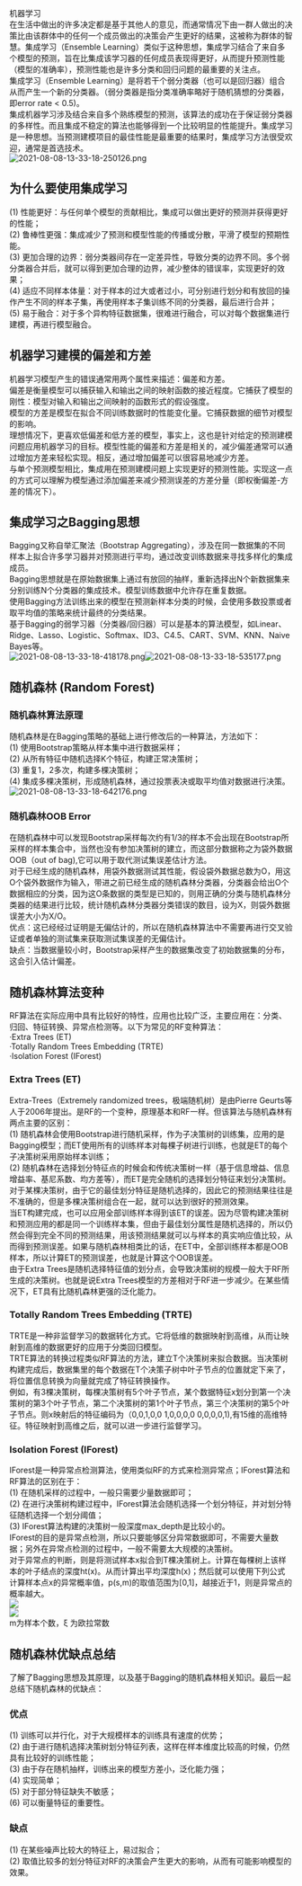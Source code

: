 机器学习<br />在生活中做出的许多决定都是基于其他人的意见，而通常情况下由一群人做出的决策比由该群体中的任何一个成员做出的决策会产生更好的结果，这被称为群体的智慧。集成学习（Ensemble Learning）类似于这种思想，集成学习结合了来自多个模型的预测，旨在比集成该学习器的任何成员表现得更好，从而提升预测性能（模型的准确率），预测性能也是许多分类和回归问题的最重要的关注点。<br />集成学习（Ensemble Learning）是将若干个弱分类器（也可以是回归器）组合从而产生一个新的分类器。（弱分类器是指分类准确率略好于随机猜想的分类器，即error rate < 0.5)。<br />集成机器学习涉及结合来自多个熟练模型的预测，该算法的成功在于保证弱分类器的多样性。而且集成不稳定的算法也能够得到一个比较明显的性能提升。集成学习是一种思想。当预测建模项目的最佳性能是最重要的结果时，集成学习方法很受欢迎，通常是首选技术。<br />![2021-08-08-13-33-18-250126.png](https://cdn.nlark.com/yuque/0/2021/png/396745/1628400895073-485f5fcd-bd61-4133-8b0b-4fc84f0c57d5.png#clientId=u509da298-23c3-4&from=ui&id=u378c38b3&originHeight=558&originWidth=829&originalType=binary&ratio=1&size=99610&status=done&style=shadow&taskId=u4fc44c40-2377-4979-8710-6db89caf0e4)
<a name="sq0Na"></a>
## 为什么要使用集成学习
(1) 性能更好：与任何单个模型的贡献相比，集成可以做出更好的预测并获得更好的性能；<br />(2) 鲁棒性更强：集成减少了预测和模型性能的传播或分散，平滑了模型的预期性能。<br />(3) 更加合理的边界：弱分类器间存在一定差异性，导致分类的边界不同。多个弱分类器合并后，就可以得到更加合理的边界，减少整体的错误率，实现更好的效果；<br />(4) 适应不同样本体量：对于样本的过大或者过小，可分别进行划分和有放回的操作产生不同的样本子集，再使用样本子集训练不同的分类器，最后进行合并；<br />(5) 易于融合：对于多个异构特征数据集，很难进行融合，可以对每个数据集进行建模，再进行模型融合。
<a name="dqWee"></a>
## 机器学习建模的偏差和方差
机器学习模型产生的错误通常用两个属性来描述：偏差和方差。<br />偏差是衡量模型可以捕获输入和输出之间的映射函数的接近程度。它捕获了模型的刚性：模型对输入和输出之间映射的函数形式的假设强度。<br />模型的方差是模型在拟合不同训练数据时的性能变化量。它捕获数据的细节对模型的影响。<br />理想情况下，更喜欢低偏差和低方差的模型，事实上，这也是针对给定的预测建模问题应用机器学习的目标。模型性能的偏差和方差是相关的，减少偏差通常可以通过增加方差来轻松实现。相反，通过增加偏差可以很容易地减少方差。<br />与单个预测模型相比，集成用在预测建模问题上实现更好的预测性能。实现这一点的方式可以理解为模型通过添加偏差来减少预测误差的方差分量（即权衡偏差-方差的情况下）。
<a name="JVChi"></a>
## 集成学习之Bagging思想
Bagging又称自举汇聚法（Bootstrap Aggregating），涉及在同一数据集的不同样本上拟合许多学习器并对预测进行平均，通过改变训练数据来寻找多样化的集成成员。<br />Bagging思想就是在原始数据集上通过有放回的抽样，重新选择出N个新数据集来分别训练N个分类器的集成技术。模型训练数据中允许存在重复数据。<br />使用Bagging方法训练出来的模型在预测新样本分类的时候，会使用多数投票或者取平均值的策略来统计最终的分类结果。<br />基于Bagging的弱学习器（分类器/回归器）可以是基本的算法模型，如Linear、Ridge、Lasso、Logistic、Softmax、ID3、C4.5、CART、SVM、KNN、Naive Bayes等。<br />![2021-08-08-13-33-18-418178.png](https://cdn.nlark.com/yuque/0/2021/png/396745/1628401075305-d807c971-6cd6-4d1d-ad40-e31f2014acce.png#clientId=u509da298-23c3-4&from=ui&id=u9ba28ae6&originHeight=454&originWidth=841&originalType=binary&ratio=1&size=84014&status=done&style=shadow&taskId=u0e220234-54a8-4f7c-8804-bc7f781e8c1)![2021-08-08-13-33-18-535177.png](https://cdn.nlark.com/yuque/0/2021/png/396745/1628401075324-3f718bc9-5d38-4f7a-a6d2-5ff93c2a5995.png#clientId=u509da298-23c3-4&from=ui&id=u8be19bbf&originHeight=529&originWidth=775&originalType=binary&ratio=1&size=70741&status=done&style=shadow&taskId=udd0c2050-9e6c-4d20-8d0f-78ef02cd0f6)
<a name="eTQdG"></a>
## 随机森林 (Random Forest)
<a name="bc0dh"></a>
### 随机森林算法原理
随机森林是在Bagging策略的基础上进行修改后的一种算法，方法如下：<br />(1) 使用Bootstrap策略从样本集中进行数据采样；<br />(2) 从所有特征中随机选择K个特征，构建正常决策树；<br />(3) 重复1，2多次，构建多棵决策树；<br />(4) 集成多棵决策树，形成随机森林，通过投票表决或取平均值对数据进行决策。<br />![2021-08-08-13-33-18-642176.png](https://cdn.nlark.com/yuque/0/2021/png/396745/1628401120833-a167f4fe-5eb0-4aad-8975-4e1e708ab64a.png#clientId=u509da298-23c3-4&from=ui&id=ufbdf5cae&originHeight=454&originWidth=802&originalType=binary&ratio=1&size=62084&status=done&style=shadow&taskId=u34930bb2-48cf-4b8c-a096-9b309e1eff1)
<a name="tHT1L"></a>
### 随机森林OOB Error
在随机森林中可以发现Bootstrap采样每次约有1/3的样本不会出现在Bootstrap所采样的样本集合中，当然也没有参加决策树的建立，而这部分数据称之为袋外数据OOB（out of bag),它可以用于取代测试集误差估计方法。<br />对于已经生成的随机森林，用袋外数据测试其性能，假设袋外数据总数为O，用这O个袋外数据作为输入，带进之前已经生成的随机森林分类器，分类器会给出O个数据相应的分类，因为这O条数据的类型是已知的，则用正确的分类与随机森林分类器的结果进行比较，统计随机森林分类器分类错误的数目，设为X，则袋外数据误差大小为X/O。<br />优点：这已经经过证明是无偏估计的，所以在随机森林算法中不需要再进行交叉验证或者单独的测试集来获取测试集误差的无偏估计。<br />缺点：当数据量较小时，Bootstrap采样产生的数据集改变了初始数据集的分布，这会引入估计偏差。
<a name="hbtw0"></a>
## 随机森林算法变种
RF算法在实际应用中具有比较好的特性，应用也比较广泛，主要应用在：分类、归回、特征转换、异常点检测等。以下为常见的RF变种算法：<br />·Extra Trees (ET)<br />·Totally Random Trees Embedding (TRTE)<br />·Isolation Forest (IForest)
<a name="GraSl"></a>
### Extra Trees (ET)
Extra-Trees（Extremely randomized trees，极端随机树）是由Pierre Geurts等人于2006年提出。是RF的一个变种，原理基本和RF一样。但该算法与随机森林有两点主要的区别：<br />(1) 随机森林会使用Bootstrap进行随机采样，作为子决策树的训练集，应用的是Bagging模型；而ET使用所有的训练样本对每棵子树进行训练，也就是ET的每个子决策树采用原始样本训练；<br />(2) 随机森林在选择划分特征点的时候会和传统决策树一样（基于信息增益、信息增益率、基尼系数、均方差等），而ET是完全随机的选择划分特征来划分决策树。<br />对于某棵决策树，由于它的最佳划分特征是随机选择的，因此它的预测结果往往是不准确的，但是多棵决策树组合在一起，就可以达到很好的预测效果。<br />当ET构建完成，也可以应用全部训练样本得到该ET的误差。因为尽管构建决策树和预测应用的都是同一个训练样本集，但由于最佳划分属性是随机选择的，所以仍然会得到完全不同的预测结果，用该预测结果就可以与样本的真实响应值比较，从而得到预测误差。如果与随机森林相类比的话，在ET中，全部训练样本都是OOB样本，所以计算ET的预测误差，也就是计算这个OOB误差。<br />由于Extra Trees是随机选择特征值的划分点，会导致决策树的规模一般大于RF所生成的决策树。也就是说Extra Trees模型的方差相对于RF进一步减少。在某些情况下，ET具有比随机森林更强的泛化能力。
<a name="JVYTT"></a>
### Totally Random Trees Embedding (TRTE)
TRTE是一种非监督学习的数据转化方式。它将低维的数据映射到高维，从而让映射到高维的数据更好的应用于分类回归模型。<br />TRTE算法的转换过程类似RF算法的方法，建立T个决策树来拟合数据。当决策树构建完成后，数据集里的每个数据在T个决策子树中叶子节点的位置就定下来了，将位置信息转换为向量就完成了特征转换操作。<br />例如，有3棵决策树，每棵决策树有5个叶子节点，某个数据特征x划分到第一个决策树的第3个叶子节点，第二个决策树的第1个叶子节点，第三个决策树的第5个叶子节点。则x映射后的特征编码为（0,0,1,0,0  1,0,0,0,0 0,0,0,0,1),有15维的高维特征。特征映射到高维之后，就可以进一步进行监督学习。
<a name="EXlm6"></a>
### Isolation Forest (IForest)
IForest是一种异常点检测算法，使用类似RF的方式来检测异常点；IForest算法和RF算法的区别在于：<br />(1) 在随机采样的过程中，一般只需要少量数据即可；<br />(2) 在进行决策树构建过程中，IForest算法会随机选择一个划分特征，并对划分特征随机选择一个划分阈值；<br />(3) IForest算法构建的决策树一般深度max_depth是比较小的。<br />IForest的目的是异常点检测，所以只要能够区分异常数据即可，不需要大量数据；另外在异常点检测的过程中，一般不需要太大规模的决策树。<br />对于异常点的判断，则是将测试样本x拟合到T棵决策树上。计算在每棵树上该样本的叶子结点的深度ht(x)。从而计算出平均深度h(x)；然后就可以使用下列公式计算样本点x的异常概率值，p(s,m)的取值范围为[0,1]，越接近于1，则是异常点的概率越大。<br />![](https://cdn.nlark.com/yuque/0/2021/webp/396745/1628400787407-64ca4a77-0abf-4821-a1b5-aa4e59a45cb4.webp#clientId=u509da298-23c3-4&from=paste&id=u2c6c39c4&originHeight=118&originWidth=325&originalType=url&ratio=1&status=done&style=shadow&taskId=u6cd18fab-dad9-4185-9e1d-16ac08f673a)<br />![](https://cdn.nlark.com/yuque/0/2021/webp/396745/1628400788310-eca8d3ee-2d43-4901-8d94-25e057320459.webp#clientId=u509da298-23c3-4&from=paste&id=u7b392d1f&originHeight=120&originWidth=631&originalType=url&ratio=1&status=done&style=shadow&taskId=u104c347e-d3e1-4e1d-8542-bb7f55d5fa6)<br />m为样本个数，ξ 为欧拉常数
<a name="EoVuQ"></a>
## 随机森林优缺点总结
了解了Bagging思想及其原理，以及基于Bagging的随机森林相关知识。最后一起总结下随机森林的优缺点：
<a name="onnLI"></a>
### 优点
(1) 训练可以并行化，对于大规模样本的训练具有速度的优势；<br />(2) 由于进行随机选择决策树划分特征列表，这样在样本维度比较高的时候，仍然具有比较好的训练性能；<br />(3) 由于存在随机抽样，训练出来的模型方差小，泛化能力强；<br />(4) 实现简单；<br />(5) 对于部分特征缺失不敏感；<br />(6) 可以衡量特征的重要性。
<a name="jThTY"></a>
### 缺点
(1) 在某些噪声比较大的特征上，易过拟合；<br />(2) 取值比较多的划分特征对RF的决策会产生更大的影响，从而有可能影响模型的效果。
